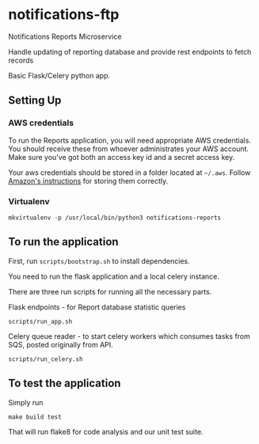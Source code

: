 # notifications-ftp
Notifications Reports Microservice

Handle updating of reporting database and provide rest endpoints to fetch
records

Basic Flask/Celery python app.

## Setting Up

### AWS credentials

To run the Reports application, you will need appropriate AWS credentials. You should receive these from whoever administrates your AWS account. Make sure you've got both an access key id and a secret access key.

Your aws credentials should be stored in a folder located at `~/.aws`. Follow [Amazon's instructions](http://docs.aws.amazon.com/cli/latest/userguide/cli-chap-getting-started.html#cli-config-files) for storing them correctly.

### Virtualenv

```
mkvirtualenv -p /usr/local/bin/python3 notifications-reports
```


##  To run the application

First, run `scripts/bootstrap.sh` to install dependencies.

You need to run the flask application and a local celery instance.

There are three run scripts for running all the necessary parts.

Flask endpoints - for Report database statistic queries
```
scripts/run_app.sh
```

Celery queue reader - to start celery workers which consumes tasks from SQS, posted originally from API.
```
scripts/run_celery.sh
```


##  To test the application

Simply run

```
make build test
```

That will run flake8 for code analysis and our unit test suite.
